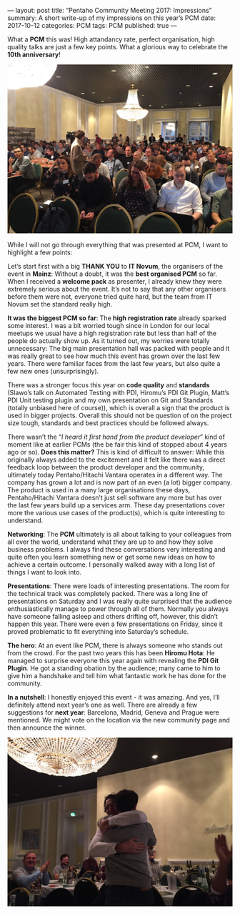 —
layout: post
title: “Pentaho Community Meeting 2017: Impressions”
summary: A short write-up of my impressions on this year’s PCM
date: 2017-10-12
categories: PCM
tags: PCM
published: true
— 

What a **PCM** this was! High attandancy rate, perfect organisation, high quality talks are just a few key points. What a glorious way to celebrate the **10th anniversary**!

![](/images/pcm17_01.jpeg)

While I will not go through everything that was presented at PCM, I want to highlight a few points:

Let’s start first with a big **THANK YOU** to **IT Novum**, the organisers of the event in **Mainz**: Without a doubt, it was the **best organised PCM** so far. When I received a **welcome pack** as presenter, I already knew they were extremely serious about the event. It’s not to say that any other organisers before them were not, everyone tried quite hard, but the team from IT Novum set the standard really high.

**It was the biggest PCM so far**: The **high registration rate** already sparked some interest. I was a bit worried tough since in London for our local meetups we usual have a high registration rate but less than half of the people do actually show up. As it turned out, my worries were totally unnecessary: The big main presentation hall was packed with people and it was really great to see how much this event has grown over the last few years. There were familiar faces from the last few years, but also quite a few new ones (unsurprisingly).

There was a stronger focus this year on **code quality** and **standards** (Slawo’s talk on Automated Testing with PDI, Hiromu’s PDI Git Plugin, Matt’s PDI Unit testing plugin and my own presentation on Git and Standards (totally unbiased here of course)), which is overall a sign that the product is used in bigger projects. Overall this should not be question of on the project size tough, standards and best practices should be followed always.

There wasn’t the “*I heard it first hand from the product developer*” kind of moment like at earlier PCMs (the be fair this kind of stopped about 4 years ago or so). **Does this matter?** This is kind of difficult to answer: While this originally always added to the excitement and it felt like there was a direct feedback loop between the product developer and the community, ultimately today Pentaho/Hitachi Vantara operates in a different way. The company has grown a lot and is now part of an even (a lot) bigger company. The product is used in a many large organisations these days, Pentaho/Hitachi Vantara doesn’t just sell software any more but has over the last few years build up a services arm. These day presentations cover more the various use cases of the product(s), which is quite interesting to understand.

**Networking**: The **PCM** ultimately is all about talking to your colleagues from all over the world, understand what they are up to and how they solve business problems. I always find these conversations very interesting and quite often you learn something new or get some new ideas on how to achieve a certain outcome. I personally walked away with a long list of things I want to look into.

**Presentations**: There were loads of interesting presentations. The room for the technical track was completely packed. There was a long line of presentations on Saturday and I was really quite surprised that the audience enthusiastically manage to power through all of them. Normally you always have someone falling asleep and others drifting off, however, this didn’t happen this year. There were even a few presentations on Friday, since it proved problematic to fit everything into Saturday’s schedule. 

**The hero**: At an event like PCM, there is always someone who stands out from the crowd. For the past two years this has been **Hiromu Hota**: He managed to surprise everyone this year again with revealing the **PDI Git Plugin**. He got a standing obation by the audience; many came to him to give him a handshake and tell him what fantastic work he has done for the community.

**In a nutshell**: I honestly enjoyed this event - it was amazing. And yes, I’ll definitely attend next year’s one as well. There are already a few suggestions for **next year**: Barcelona, Madrid, Geneva and Prague were mentioned. We might vote on the location via the new community page and then announce the winner.  

![](/images/pcm17_02.jpeg)

